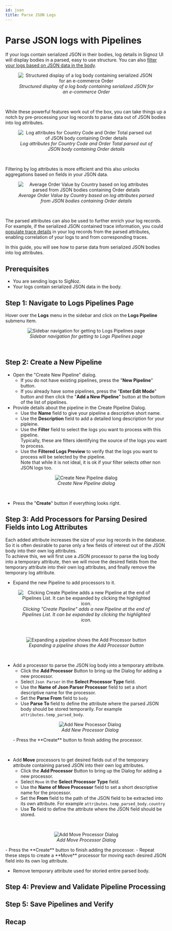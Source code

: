```yaml
---
id: json
title: Parse JSON Logs
---
```


# Parse JSON logs with Pipelines

If your logs contain serialized JSON in their bodies, log details in Signoz UI will
display bodies in a parsed, easy to use structure. You can also
[filter your logs based on JSON data in the body](/docs/userguide/logs_query_builder/#writing-json-filters-in-the-new-logs-explorer).  

<figure data-zoomable align="center">
  <img
    src="/img/logs/pipelines/json-log-body-filter.png"
    alt="Structured display of a log body containing serialized JSON for an e-commerce Order"
  />
  <figcaption>
    <i>
      Structured display of a log body containing serialized JSON for an e-commerce Order
    </i>
  </figcaption>
</figure>
<br/>

While these powerful features work out of the box, you can take things
up a notch by pre-processing your log records to parse data out of
JSON bodies into log attributes.

<figure data-zoomable align="center">
  <img
    src="/img/logs/pipelines/attributes-parsed-from-json-body.png"
    alt="Log attributes for Country Code and Order Total parsed out of JSON body containing Order details"
  />
  <figcaption>
    <i>
      Log attributes for Country Code and Order Total parsed out of JSON body containing Order details
    </i>
  </figcaption>
</figure>
<br/>

Filtering by log attributes is more
efficient and this also unlocks aggregations based on fields in your JSON data.  

<figure data-zoomable align="center">
  <img
    src="/img/logs/pipelines/avg-order-value-by-country.png"
    alt="Average Order Value by Country based on log attributes parsed from JSON bodies containing Order details"
  />
  <figcaption>
    <i>
      Average Order Value by Country based on log attributes parsed from JSON bodies containing Order details
    </i>
  </figcaption>
</figure>
<br/>

The parsed attributes can also be used to further enrich your log records. For example, if the serialized JSON contained trace information, you could
[populate trace details](/docs/logs-pipelines/guides/trace.md) in your log records from the parsed attributes, enabling correlation of your logs to and from corresponding traces.  

In this guide, you will see how to parse data from serialized JSON bodies into log attributes.

 ## Prerequisites
 - You are sending logs to SigNoz.
 - Your logs contain serialized JSON data in the body.


## Step 1: Navigate to Logs Pipelines Page

Hover over the **Logs** menu in the sidebar and click on the **Logs Pipeline** submenu item.

<figure data-zoomable align="center">
  <img
    src="/img/logs/pipelines/navigate-to-logs-pipelines.png"
    alt="Sidebar navigation for getting to Logs Pipelines page"
  />
  <figcaption>
    <i>
      Sidebar navigation for getting to Logs Pipelines page
    </i>
  </figcaption>
</figure>
<br/>


 ## Step 2: Create a New Pipeline
- Open the "Create New Pipeline" dialog.
    - If you do not have existing pipelines, press the "**New Pipeline**" button.
    - If you already have some pipelines, press the "**Enter Edit Mode**" button and then click the "**Add a New Pipeline**" button at the bottom of the list of pipelines.
- Provide details about the pipeline in the Create Pipeline Dialog.
    - Use the **Name** field to give your pipeline a descriptive short name.
    - Use the **Description** field to add a detailed long description for your pipleine.
    - Use the **Filter** field to select the logs you want to process with this pipeline.<br/> Typically, these are filters identifying the source of the logs you want to process.
    - Use the **Filtered Logs Preview** to verify that the logs you want to process will be selected by the pipeline. <br/> Note that while it is not ideal, it is ok if your filter selects other non JSON logs too.


<figure data-zoomable align="center">
  <img
    src="/img/logs/pipelines/add-new-pipeline-modal.png"
    alt="Create New Pipeline dialog"
  />
  <figcaption>
    <i>
      Create New Pipeline dialog
    </i>
  </figcaption>
</figure>
<br/>


- Press the "**Create**" button if everything looks right.


## Step 3: Add Processors for Parsing Desired Fields into Log Attributes
Each added attribute increases the size of your log records in the database. So it is often desirable to parse only a few fields of interest out of the JSON body into their own log attributes.  
To achieve this, we will first use a JSON processor to parse the log body into a temporary attribute, then we will move the desired fields from the temporary attribute into their own log attributes, and finally remove the temporary log attribute. 

- Expand the new Pipeline to add processors to it.
<figure data-zoomable align="center">
  <img
    src="/img/logs/pipelines/newly-created-json-parsing-pipeline.png"
    alt="Clicking Create Pipeline adds a new Pipeline at the end of Pipelines List. It can be expanded by clicking the highlighted icon."
  />
  <figcaption>
    <i>
      Clicking "Create Pipeline" adds a new Pipeline at the end of Pipelines List. It can be expanded by clicking the highlighted icon.
    </i>
  </figcaption>
</figure>
<br/>
<figure data-zoomable align="center">
  <img
    src="/img/logs/pipelines/json-pipeline-add-processor-button.png"
    alt="Expanding a pipeline shows the Add Processor button"
  />
  <figcaption>
    <i>
      Expanding a pipeline shows the Add Processor button
    </i>
  </figcaption>
</figure>
<br/>

- Add a processor to parse the JSON log body into a temporary attribute.
  - Click the **Add Processor** Button to bring up the Dialog for adding a new processor.
  - Select `Json Parser` in the **Select Processor Type** field.
  - Use the **Name of Json Parser Processor** field to set a short descriptive name for the processor.
  - Set the **Parse From** field to `body` <br/>
  - Use **Parse To** field to define the attribute where the parsed JSON body should be stored temporarily. For example `attributes.temp_parsed_body`.
  <figure data-zoomable align="center">
    <img
      src="/img/logs/pipelines/add-json-parsing-processor-dialog.png"
      alt="Add New Processor Dialog"
    />
    <figcaption>
      <i>
        Add New Processor Dialog
      </i>
    </figcaption>
  </figure>
  - Press the **Create** button to finish adding the processor.

<br/>

- Add **Move** processors to get desired fields out of the temporary attribute containing parsed JSON into their own log attributes.
  - Click the **Add Processor** Button to bring up the Dialog for adding a new processor.
  - Select `Move` in the **Select Processor Type** field.
  - Use the **Name of Move Processor** field to set a short descriptive name for the processor.
  - Set the **From** field to the path of the JSON field to be extracted into its own attribute. For example `attributes.temp_parsed_body.country`
  - Use **To** field to define the attribute where the JSON field should be stored.
<br/>
<figure data-zoomable align="center">
  <img
    src="/img/logs/pipelines/add-move-processor-for-country.png"
    alt="Add Move Processor Dialog"
  />
  <figcaption>
    <i>
      Add Move Processor Dialog
    </i>
  </figcaption>
</figure>
  - Press the **Create** button to finish adding the processor.
  - Repeat these steps to create a **Move** processor for moving each desired JSON field into its own log attribute.

<br/>

- Remove temporary attribute used for storied entire parsed body.

## Step 4: Preview and Validate Pipeline Processing 

## Step 5: Save Pipelines and Verify

## Recap

<!---
TODO(Raj): Add these sections after relevant guides are in place.

You can also [parse serialized JSON data out of fields other than the log body](/docs/logs-pipelines/parse-json-from-non-body-fields.md).

Adding log attributes increases the size of your log records. You can
keep costs in check by [retaining only a portion of the parsed JSON data](/docs/logs-pipelines/retain-only-a-portion-of-parsed-json.md).
--> 
